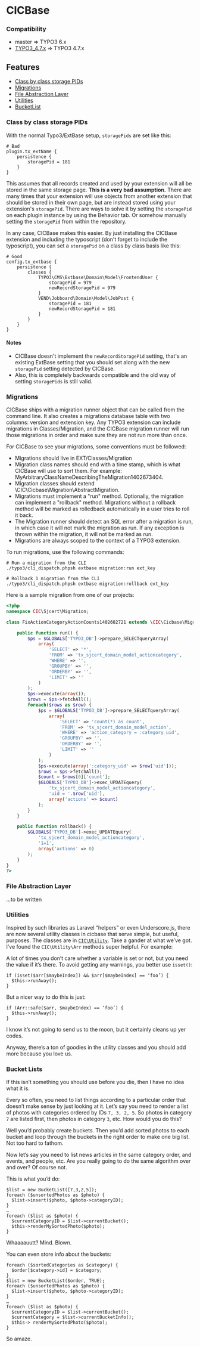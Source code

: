 # CICBase

### Compatibility ###
* master => TYPO3 6.x
* [TYPO3_4.7.x](https://github.com/castiron/cicbase/tree/TYPO3_4.7.x) => TYPO3 4.7.x

## Features
* [Class by class storage PIDs](#storagePids)
* [Migrations](#migrations)
* [File Abstraction Layer](#fal)
* [Utilities](#utilities)
* [BucketList](#bucketlist)

<a name="storagePids"></a>
### Class by class storage PIDs
With the normal Typo3/ExtBase setup, `storagePids` are set like this:

```
# Bad
plugin.tx_extName {
    persistence {
        storagePid = 181
    }
}
```
This assumes that all records created and used by your extension will all be stored in the same storage page. **This is a very bad assumption.** There are many times that your extension will use objects from another extension that should be stored in their own page, but are instead stored using your extension's `storagePid`. There are ways to solve it by setting the `storagePid` on each plugin instance by using the Behavior tab. Or somehow manually setting the `storagePid` from within the repository.

In any case, CICBase makes this easier. By just installing the CICBase extension and including the typoscript (don't forget to include the typoscript), you can set a `storagePid` on a class by class basis like this:

```
# Good
config.tx_extbase {
    persistence {
        classes {
            TYPO3\CMS\Extbase\Domain\Model\FrontendUser {
                storagePid = 979
                newRecordStoragePid = 979
            }
            VEND\Jobboard\Domain\Model\JobPost {
                storagePid = 181
                newRecordStoragePid = 181
            }
        }
    }
}
```
#### Notes
* CICBase doesn't implement the `newRecordStoragePid` setting, that's an existing ExtBase setting that you should set along with the new `storagePid` setting detected by CICBase.
* Also, this is completely backwards compatible and the old way of setting `storagePids` is still valid.

<a name="migrations"></a>
### Migrations

CICBase ships with a migration runner object that can be called from the command line. It also creates a migrations database table with two columns: version and extension key. Any TYPO3 extension can include migrations in Classes/Migration, and the CICBase migration runner will run those migrations in order and make sure they are not run more than once.

For CICBase to see your migrations, some conventions must be followed:

* Migrations should live in EXT/Classes/Migration
* Migration class names should end with a time stamp, which is what CICBase will use to sort them. For example: MyArbitraryClassNameDescribingTheMigration1402673404.
* Migration classes should extend \CIC\Cicbase\Migration\AbstractMigration.
* Migrations must implement a "run" method. Optionally, the migration can implement a "rollback" method. Migrations without a rollback method will be marked as rolledback automatically in a user tries to roll it back.
* The Migration runner should detect an SQL error after a migration is run, in which case it will not mark the migration as run. If any exception is thrown within the migration, it will not be marked as run.
* Migrations are always scoped to the context of a TYPO3 extension.

To run migrations, use the following commands:

```
# Run a migration from the CLI
./typo3/cli_dispatch.phpsh extbase migration:run ext_key

# Rollback 1 migration from the CLI
./typo3/cli_dispatch.phpsh extbase migration:rollback ext_key
```

Here is a sample migration from one of our projects:

```php
<?php
namespace CIC\Sjcert\Migration;

class FixActionCategoryActionCounts1402602721 extends \CIC\Cicbase\Migration\AbstractMigration {

	public function run() {
		$ps = $GLOBALS['TYPO3_DB']->prepare_SELECTqueryArray(
			array(
				'SELECT' => '*',
				'FROM' => 'tx_sjcert_domain_model_actioncategory',
				'WHERE' => '',
				'GROUPBY' => '',
				'ORDERBY' => '',
				'LIMIT' => ''
			)
		);
		$ps->execute(array());
		$rows = $ps->fetchAll();
		foreach($rows as $row) {
			$ps = $GLOBALS['TYPO3_DB']->prepare_SELECTqueryArray(
				array(
					'SELECT' => 'count(*) as count',
					'FROM' => 'tx_sjcert_domain_model_action',
					'WHERE' => 'action_category = :category_uid',
					'GROUPBY' => '',
					'ORDERBY' => '',
					'LIMIT' => ''
				)
			);
			$ps->execute(array(':category_uid' => $row['uid']));
			$rows = $ps->fetchAll();
			$count = $rows[0]['count'];
			$GLOBALS['TYPO3_DB']->exec_UPDATEquery(
				'tx_sjcert_domain_model_actioncategory',
				'uid = '.$row['uid'],
				array('actions' => $count)
			);
		}
	}

	public function rollback() {
		$GLOBALS['TYPO3_DB']->exec_UPDATEquery(
			'tx_sjcert_domain_model_actioncategory',
			'1=1',
			array('actions' => 0)
		);
	}
}
?>
```

<a name="fal"></a>
### File Abstraction Layer
...to be written


<a name=“utilities”></a>
### Utilities
Inspired by such libraries as Laravel “helpers” or even Underscore.js, there are now several utility classes in cicbase that serve simple, but useful, purposes. The classes are in [`CIC\Utility`](https://github.com/castiron/cicbase/tree/master/Classes/Utility). Take a gander at what we’ve got. I’ve found the `CIC\Utility\Arr` methods super helpful. For example:

A lot of times you don’t care whether a variable is set or not, but you need the value if it’s there. To avoid getting any warnings, you better use `isset()`:

```
if (isset($arr[$maybeIndex]) && $arr[$maybeIndex] == ‘foo’) {
  $this->runAway();
}
```

But a nicer way to do this is just:

```
if (Arr::safe($arr, $maybeIndex) == ‘foo’) {
  $this->runAway();
}
```

I know it’s not going to send us to the moon, but it certainly cleans up yer codes.

Anyway, there’s a ton of goodies in the utility classes and you should add more because you love us. 

<a name=“bucketlist”></a>
### Bucket Lists

If this isn’t something you should use before you die, then I have no idea what it is.

Every so often, you need to list things according to a particular order that doesn’t make sense by just looking at it. Let’s say you need to render a list of photos with categories ordered by IDs `7, 3, 2, 5`. So photos in category `7` are listed first, then photos in category `3`, etc. How would you do this? 

Well you’d probably create buckets. Then you’d add sorted photos to each bucket and loop through the buckets in the right order to make one big list. Not too hard to fathom. 

Now let’s say you need to list news articles in the same category order, and events, and people, etc. Are you really going to do the same algorithm over and over? Of course not. 

This is what you’d do: 

```
$list = new BucketList([7,3,2,5]);
foreach ($unsortedPhotos as $photo) {
  $list->insert($photo, $photo->categoryID);
}
…
foreach ($list as $photo) {
  $currentCategoryID = $list->currentBucket();
  $this->renderMySortedPhoto($photo);
}
```

Whaaaauutt? Mind. Blown.

You can even store info about the buckets:

```
foreach ($sortedCategories as $category) {
  $order[$category->id] = $category;
}
$list = new BucketList($order, TRUE);
foreach ($unsortedPhotos as $photo) {
  $list->insert($photo, $photo->categoryID);
}
…
foreach ($list as $photo) {
  $currentCategoryID = $list->currentBucket();
  $currentCategory = $list->currentBucketInfo();
  $this-> renderMySortedPhoto($photo);
}
```

So amaze.




 

